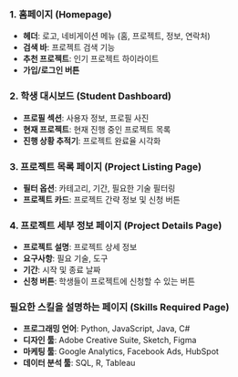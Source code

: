 

### 1. 홈페이지 (Homepage)
- **헤더**: 로고, 네비게이션 메뉴 (홈, 프로젝트, 정보, 연락처)
- **검색 바**: 프로젝트 검색 기능
- **추천 프로젝트**: 인기 프로젝트 하이라이트
- **가입/로그인 버튼**


### 2. 학생 대시보드 (Student Dashboard)
- **프로필 섹션**: 사용자 정보, 프로필 사진
- **현재 프로젝트**: 현재 진행 중인 프로젝트 목록
- **진행 상황 추적기**: 프로젝트 완료율 시각화


### 3. 프로젝트 목록 페이지 (Project Listing Page)
- **필터 옵션**: 카테고리, 기간, 필요한 기술 필터링
- **프로젝트 카드**: 프로젝트 간략 정보 및 신청 버튼


### 4. 프로젝트 세부 정보 페이지 (Project Details Page)
- **프로젝트 설명**: 프로젝트 상세 정보
- **요구사항**: 필요 기술, 도구
- **기간**: 시작 및 종료 날짜
- **신청 버튼**: 학생들이 프로젝트에 신청할 수 있는 버튼


### 필요한 스킬을 설명하는 페이지 (Skills Required Page)
- **프로그래밍 언어**: Python, JavaScript, Java, C#
- **디자인 툴**: Adobe Creative Suite, Sketch, Figma
- **마케팅 툴**: Google Analytics, Facebook Ads, HubSpot
- **데이터 분석 툴**: SQL, R, Tableau

